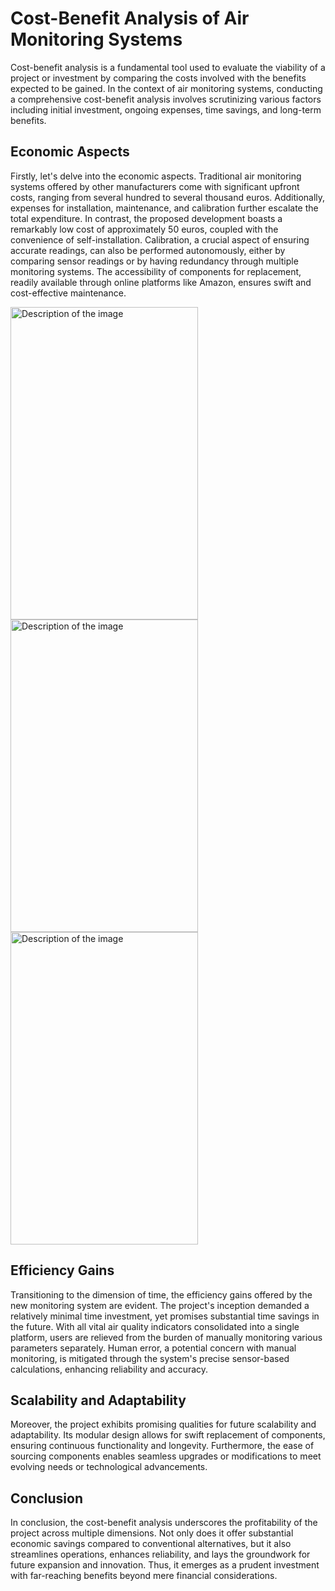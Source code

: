 # Cost-Benefit Analysis of Air Monitoring Systems

Cost-benefit analysis is a fundamental tool used to evaluate the viability of a project or investment by comparing the costs involved with the benefits expected to be gained. In the context of air monitoring systems, conducting a comprehensive cost-benefit analysis involves scrutinizing various factors including initial investment, ongoing expenses, time savings, and long-term benefits.

## Economic Aspects

Firstly, let's delve into the economic aspects. Traditional air monitoring systems offered by other manufacturers come with significant upfront costs, ranging from several hundred to several thousand euros. Additionally, expenses for installation, maintenance, and calibration further escalate the total expenditure. In contrast, the proposed development boasts a remarkably low cost of approximately 50 euros, coupled with the convenience of self-installation. Calibration, a crucial aspect of ensuring accurate readings, can also be performed autonomously, either by comparing sensor readings or by having redundancy through multiple monitoring systems. The accessibility of components for replacement, readily available through online platforms like Amazon, ensures swift and cost-effective maintenance.

<img src="https://github.com/lisniakov/automation/assets/157028116/1da36a96-c1ad-4555-a779-ad741d842bf5" alt="Description of the image" width="300" height="500"><img src="https://github.com/lisniakov/automation/assets/157028116/826094d4-e2ad-4574-abf1-99247ac53951" alt="Description of the image" width="300" height="500"><img src="https://github.com/lisniakov/automation/assets/157028116/0461bf92-a1f4-426f-8e69-2e40818f88a6" alt="Description of the image" width="300" height="500">

## Efficiency Gains

Transitioning to the dimension of time, the efficiency gains offered by the new monitoring system are evident. The project's inception demanded a relatively minimal time investment, yet promises substantial time savings in the future. With all vital air quality indicators consolidated into a single platform, users are relieved from the burden of manually monitoring various parameters separately. Human error, a potential concern with manual monitoring, is mitigated through the system's precise sensor-based calculations, enhancing reliability and accuracy.

## Scalability and Adaptability

Moreover, the project exhibits promising qualities for future scalability and adaptability. Its modular design allows for swift replacement of components, ensuring continuous functionality and longevity. Furthermore, the ease of sourcing components enables seamless upgrades or modifications to meet evolving needs or technological advancements.

## Conclusion

In conclusion, the cost-benefit analysis underscores the profitability of the project across multiple dimensions. Not only does it offer substantial economic savings compared to conventional alternatives, but it also streamlines operations, enhances reliability, and lays the groundwork for future expansion and innovation. Thus, it emerges as a prudent investment with far-reaching benefits beyond mere financial considerations.
